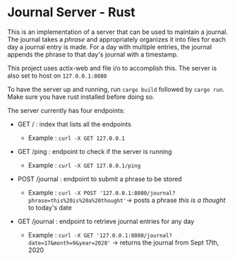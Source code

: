 # Journal Server - Rust
This is an implementation of a server that can be used to maintain a journal. The journal takes a _phrase_ and appropriately organizes it into files for each day a journal entry is made. For a day with multiple entries, the journal appends the phrase to that day's journal with a timestamp. 

This project uses actix-web and file i/o to accomplish this. The server is also set to host on ```127.0.0.1:8080```

To have the server up and running, run ```cargo build``` followed by ```cargo run```. Make sure you have rust installed before doing so.

The server currently has four endpoints:
* GET / : index that lists all the endpoints
    * Example : ```curl -X GET 127.0.0.1```
    
* GET /ping : endpoint to check if the server is running
    * Example : ```curl -X GET 127.0.0.1/ping```
    
* POST /journal : endpoint to submit a phrase to be stored
    * Example : ```curl -X POST '127.0.0.1:8080/journal?phrase=this%20is%20a%20thought'```-> posts a phrase _this is a thought_ to today's date
    
* GET /journal : endpoint to retrieve journal entries for any day
    * Example : ```curl -X GET '127.0.0.1:8080/journal?date=17&month=9&year=2020'``` -> returns the journal from Sept 17th, 2020

